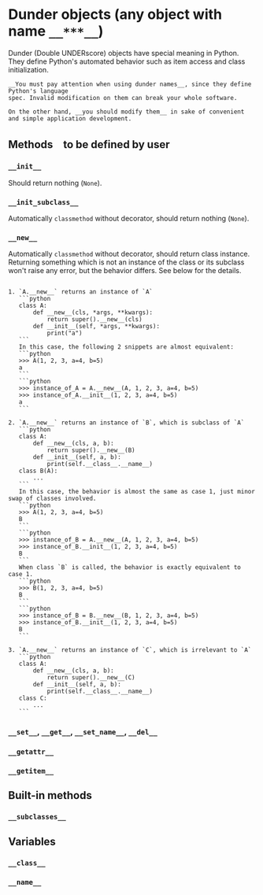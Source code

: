 # Dunder objects (any object with name `__***__`)

Dunder (Double UNDERscore) objects have special meaning in Python. They define Python's
automated behavior such as item access and class initialization.

```{important}
__You must pay attention when using dunder names__, since they define Python's language
spec. Invalid modification on them can break your whole software.

On the other hand, __you should modify them__ in sake of convenient and simple application development.
```

## Methods　to be defined by user

### `__init__`

Should return nothing (`None`).

### `__init_subclass__`

Automatically `classmethod` without decorator, should return nothing (`None`).

### `__new__`

Automatically `classmethod` without decorator, should return class instance. Returning
something which is not an instance of the class or its subclass won't raise any error,
but the behavior differs. See below for the details.

````{admonition} Example

1. `A.__new__` returns an instance of `A`
   ```python
   class A:
       def __new__(cls, *args, **kwargs):
           return super().__new__(cls)
       def __init__(self, *args, **kwargs):
           print("a")
   ```
   In this case, the following 2 snippets are almost equivalent:
   ```python
   >>> A(1, 2, 3, a=4, b=5)
   a
   ```
   ```python
   >>> instance_of_A = A.__new__(A, 1, 2, 3, a=4, b=5)
   >>> instance_of_A.__init__(1, 2, 3, a=4, b=5)
   a
   ```

2. `A.__new__` returns an instance of `B`, which is subclass of `A`
   ```python
   class A:
       def __new__(cls, a, b):
           return super().__new__(B)
       def __init__(self, a, b):
           print(self.__class__.__name__)
   class B(A):
       ...
   ```
   In this case, the behavior is almost the same as case 1, just minor swap of classes involved.
   ```python
   >>> A(1, 2, 3, a=4, b=5)
   B
   ```
   ```python
   >>> instance_of_B = A.__new__(A, 1, 2, 3, a=4, b=5)
   >>> instance_of_B.__init__(1, 2, 3, a=4, b=5)
   B
   ```
   When class `B` is called, the behavior is exactly equivalent to case 1.
   ```python
   >>> B(1, 2, 3, a=4, b=5)
   B
   ```
   ```python
   >>> instance_of_B = B.__new__(B, 1, 2, 3, a=4, b=5)
   >>> instance_of_B.__init__(1, 2, 3, a=4, b=5)
   B
   ```

3. `A.__new__` returns an instance of `C`, which is irrelevant to `A`
   ```python
   class A:
       def __new__(cls, a, b):
           return super().__new__(C)
       def __init__(self, a, b):
           print(self.__class__.__name__)
   class C:
       ...
   ```

````

### `__set__`, `__get__`, `__set_name__`, `__del__`

### `__getattr__`

### `__getitem__`

## Built-in methods

### `__subclasses__`

## Variables

### `__class__`

### `__name__`
